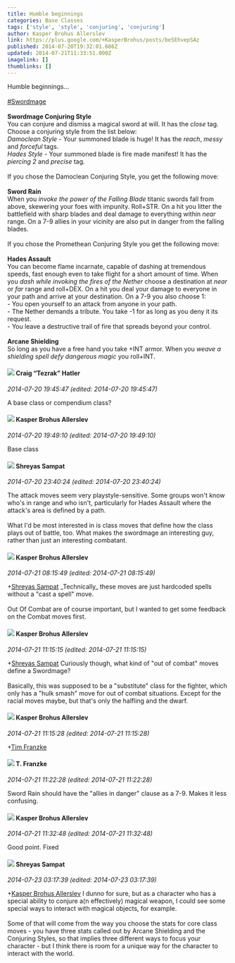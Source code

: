 ```yaml
---
title: Humble beginnings
categories: Base Classes
tags: ['style', 'style', 'conjuring', 'conjuring']
author: Kasper Brohus Allerslev
link: https://plus.google.com/+KasperBrohus/posts/be5EhvepSAz
published: 2014-07-20T19:32:01.686Z
updated: 2014-07-21T11:33:51.000Z
imagelink: []
thumblinks: []
---
```


Humble beginnings...<br /><br /><a rel="nofollow" class="ot-hashtag" href="https://plus.google.com/s/%23Swordmage/posts">#Swordmage</a><br /><br /><b>Swordmage Conjuring Style</b><br />You can conjure and dismiss a magical sword at will. It has the <i>close</i> tag. Choose a conjuring style from the list below:<br /><i>Damoclean Style</i> - Your summoned blade is huge! It has the <i>reach</i>, <i>messy</i> and <i>forceful</i> tags.<br /><i>Hades Style</i> - Your summoned blade is fire made manifest! It has the <i>piercing 2</i> and <i>precise</i> tag.<br /><br />If you chose the Damoclean Conjuring Style, you get the following move:<br /><br /><b>Sword Rain</b><br />When you <i>invoke the power of the Falling Blade</i> titanic swords fall from above, skewering your foes with impunity. Roll+STR. On a hit you litter the battlefield with sharp blades and deal damage to everything within <i>near</i> range. On a 7-9 allies in your vicinity are also put in danger from the falling blades.<br /><br />If you chose the Promethean Conjuring Style you get the following move:<br /><br /><b>Hades Assault</b><br />You can become flame incarnate, capable of dashing at tremendous speeds, fast enough even to take flight for a short amount of time. When you <i>dash while invoking the fires of the Nether</i> choose a destination at <i>near</i> or <i>far</i> range and roll+DEX. On a hit you deal your damage to everyone in your path and arrive at your destination. On a 7-9 you also choose 1:<br />- You open yourself to an attack from anyone in your path.<br />- The Nether demands a tribute. You take -1 for as long as you deny it its request.<br />- You leave a destructive trail of fire that spreads beyond your control.<br /><br /><b>Arcane Shielding</b><br />So long as you have a free hand you take +INT armor. When you <i>weave a shielding spell defy dangerous magic</i> you roll+INT.
<div id='comment z12bwtew1qufcj3aj04ccboiarzdtj14dhs'>
  <h4><img src='{{site.baseurl}}//images/avatars/117531240065733623677_photo.jpg'> Craig “Tezrak” Hatler</h4>
      <p><cite>2014-07-20 19:45:47 (edited: 2014-07-20 19:45:47)</cite></p>
        <p>A base class or compendium class?</p>
</div>
        

<div id='comment z12bwtew1qufcj3aj04ccboiarzdtj14dhs'>
  <h4><img src='{{site.baseurl}}//images/avatars/110937611143261107555_photo.jpg'> Kasper Brohus Allerslev</h4>
      <p><cite>2014-07-20 19:49:10 (edited: 2014-07-20 19:49:10)</cite></p>
        <p>Base class</p>
</div>
        

<div id='comment z12bwtew1qufcj3aj04ccboiarzdtj14dhs'>
  <h4><img src='{{site.baseurl}}//images/avatars/115502494118459776574_photo.jpg'> Shreyas Sampat</h4>
      <p><cite>2014-07-20 23:40:24 (edited: 2014-07-20 23:40:24)</cite></p>
        <p>The attack moves seem very playstyle-sensitive. Some groups won&#39;t know who&#39;s in range and who isn&#39;t, particularly for Hades Assault where the attack&#39;s area is defined by a path.<br /><br />What I&#39;d be most interested in is class moves that define how the class plays out of battle, too. What makes the swordmage an interesting guy, rather than just an interesting combatant.</p>
</div>
        

<div id='comment z12bwtew1qufcj3aj04ccboiarzdtj14dhs'>
  <h4><img src='{{site.baseurl}}//images/avatars/110937611143261107555_photo.jpg'> Kasper Brohus Allerslev</h4>
      <p><cite>2014-07-21 08:15:49 (edited: 2014-07-21 08:15:49)</cite></p>
        <p><span class="proflinkWrapper"><span class="proflinkPrefix">+</span><a class="proflink" href="https://plus.google.com/115502494118459776574" oid="115502494118459776574">Shreyas Sampat</a></span> _Technically_ these moves are just hardcoded spells without a &quot;cast a spell&quot; move.<br /><br />Out Of Combat are of course important, but I wanted to get some feedback on the Combat moves first.</p>
</div>
        

<div id='comment z12bwtew1qufcj3aj04ccboiarzdtj14dhs'>
  <h4><img src='{{site.baseurl}}//images/avatars/110937611143261107555_photo.jpg'> Kasper Brohus Allerslev</h4>
      <p><cite>2014-07-21 11:15:15 (edited: 2014-07-21 11:15:15)</cite></p>
        <p><span class="proflinkWrapper"><span class="proflinkPrefix">+</span><a class="proflink" href="https://plus.google.com/115502494118459776574" oid="115502494118459776574">Shreyas Sampat</a></span> Curiously though, what kind of &quot;out of combat&quot; moves define a Swordmage?<br /><br />Basically, this was supposed to be a &quot;substitute&quot; class for the fighter, which only has a &quot;hulk smash&quot; move for out of combat situations. Except for the racial moves maybe, but that&#39;s only the halfling and the dwarf.</p>
</div>
        

<div id='comment z12bwtew1qufcj3aj04ccboiarzdtj14dhs'>
  <h4><img src='{{site.baseurl}}//images/avatars/110937611143261107555_photo.jpg'> Kasper Brohus Allerslev</h4>
      <p><cite>2014-07-21 11:15:28 (edited: 2014-07-21 11:15:28)</cite></p>
        <p><span class="proflinkWrapper"><span class="proflinkPrefix">+</span><a class="proflink" href="https://plus.google.com/110330901807759406775" oid="110330901807759406775">Tim Franzke</a></span> </p>
</div>
        

<div id='comment z12bwtew1qufcj3aj04ccboiarzdtj14dhs'>
  <h4><img src='{{site.baseurl}}//images/avatars/110330901807759406775_photo.jpg'> T. Franzke</h4>
      <p><cite>2014-07-21 11:22:28 (edited: 2014-07-21 11:22:28)</cite></p>
        <p>Sword Rain should have the &quot;allies in danger&quot; clause as a 7-9. Makes it less confusing. </p>
</div>
        

<div id='comment z12bwtew1qufcj3aj04ccboiarzdtj14dhs'>
  <h4><img src='{{site.baseurl}}//images/avatars/110937611143261107555_photo.jpg'> Kasper Brohus Allerslev</h4>
      <p><cite>2014-07-21 11:32:48 (edited: 2014-07-21 11:32:48)</cite></p>
        <p>Good point. Fixed</p>
</div>
        

<div id='comment z12bwtew1qufcj3aj04ccboiarzdtj14dhs'>
  <h4><img src='{{site.baseurl}}//images/avatars/115502494118459776574_photo.jpg'> Shreyas Sampat</h4>
      <p><cite>2014-07-23 03:17:39 (edited: 2014-07-23 03:17:39)</cite></p>
        <p><span class="proflinkWrapper"><span class="proflinkPrefix">+</span><a class="proflink" href="https://plus.google.com/110937611143261107555" oid="110937611143261107555">Kasper Brohus Allerslev</a></span> I dunno for sure, but as a character who has a special ability to conjure a(n effectively) magical weapon, I could see some special ways to interact with magical objects, for example.<br /><br />Some of that will come from the way you choose the stats for core class moves - you have three stats called out by Arcane Shielding and the Conjuring Styles, so that implies three different ways to focus your character - but I think there is room for a unique way for the character to interact with the world.</p>
</div>
        